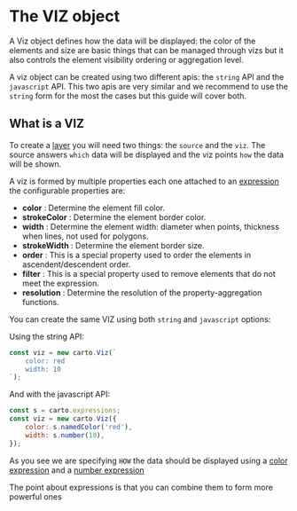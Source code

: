 # The VIZ object

A Viz object defines how the data will be displayed: the color of the elements and size are basic things that can be managed through vizs but
it also controls the element visibility ordering or aggregation level.

A viz object can be created using two different apis: the `string` API and the `javascript` API. This two apis are very similar and we recommend to use the `string` form for the most the cases but this guide will cover both.

## What is a VIZ
To create a [layer](https://carto.com/developers/carto-vl/reference/#cartolayer) you will need two things: the `source` and the `viz`. 
The source answers `which` data will be displayed and the viz points `how` the data will be shown.

A viz is formed by multiple properties each one attached to an [expression](https://carto.com/developers/carto-vl/reference/#cartoexpressions)
the configurable properties are:

- **color** : Determine the element fill color.
- **strokeColor** : Determine the element border color.
- **width** : Determine the element width: diameter when points, thickness when lines, not used for polygons.
- **strokeWidth** : Determine the element border size.
- **order** : This is a special property used to order the elements in ascendent/descendent order.
- **filter** : This is a special property used to remove elements that do not meet the expression.
- **resolution** : Determine the resolution of the property-aggregation functions.

You can create the same VIZ using both `string` and `javascript` options:

Using the string API:

```js
const viz = new carto.Viz(`
    color: red
    width: 10
`);
```

And with the javascript API:

```js
const s = carto.expressions;
const viz = new carto.Viz({
    color: s.namedColor('red'),
    width: s.number(10),
});
```

As you see we are specifying `HOW` the data should be displayed using a [color expression](https://carto.com/developers/carto-vl/reference/#cartoexpressionsnamedcolor) and a [number expression](https://carto.com/developers/carto-vl/reference/#cartoexpressionsnumber)

The point about expressions is that you can combine them to form more powerful ones
